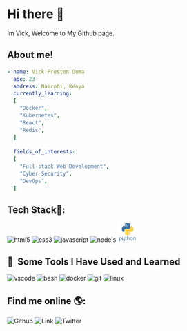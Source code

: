 # Hi there 👋
Im Vick, Welcome to My Github page.


## About me!

```yaml
- name: Vick Preston Ouma
  age: 23
  address: Nairobi, Kenya
  currently_learning: 
  [
    "Docker",
    "Kubernetes",
    "React",
    "Redis",
  ]

  fields_of_interests:
  [
    "Full-stack Web Development",
    "Cyber Security",
    "DevOps",
  ]
```

## Tech Stack🔭:
<p align="left">
<img src="https://cdn.jsdelivr.net/gh/devicons/devicon/icons/html5/html5-original.svg" alt="html5" width="45" height="45"/>

<img src="https://cdn.jsdelivr.net/gh/devicons/devicon/icons/css3/css3-original.svg" alt="css3" width="45" height="45"/>

<img src="https://cdn.jsdelivr.net/gh/devicons/devicon/icons/javascript/javascript-original.svg" alt="javascript" width="45" height="45"/>

<img src="https://cdn.jsdelivr.net/gh/devicons/devicon/icons/nodejs/nodejs-original.svg" alt="nodejs" width="45" height="45"/>

<img src="https://raw.githubusercontent.com/devicons/devicon/master/icons/python/python-original-wordmark.svg" alt="python" width="45" height="45" />


<h2> 🚀 &nbsp;Some Tools I Have Used and Learned</h2>
<p align="left">
 <img src="https://cdn.jsdelivr.net/gh/devicons/devicon/icons/vscode/vscode-original.svg" alt="vscode" width="45" height="45"/>
<img src="https://cdn.jsdelivr.net/gh/devicons/devicon/icons/bash/bash-original.svg" alt="bash" width="45" height="45"/>
<img src="https://cdn.jsdelivr.net/gh/devicons/devicon/icons/docker/docker-original.svg" alt="docker" width="45" height="45"/>
<img src="https://cdn.jsdelivr.net/gh/devicons/devicon/icons/git/git-original.svg" alt="git" width="45" height="45"/>
<img src="https://cdn.jsdelivr.net/gh/devicons/devicon/icons/linux/linux-original.svg" alt="linux" width="45" height="45"/> 

## Find me online 🌎:
![Github](https://img.shields.io/badge/-Vick-grey?style=flat-square&logo=Github&logoColor=white&link=https://github.com/Vickouma77/)   ![Link](https://img.shields.io/badge/-Vick-blue?style=flat-square&logo=Linkedin&logoColor=white&link=https://www.linkedin.com/in/vickouma/)   ![Twitter](https://img.shields.io/badge/-Vckouma-blue?style=flat-square&logo=Twitter&logoColor=white&link=https://twitter.com/Vckouma)

<!--
**Vickouma77/Vickouma77** is a ✨ _special_ ✨ repository because its `README.md` (this file) appears on your GitHub profile.

Here are some ideas to get you started:

- 🔭 I’m currently working on ...
- 🌱 I’m currently learning ...
- 👯 I’m looking to collaborate on ...
- 💬 Ask me about ...
- 📫 How to reach me: ...
- 😄 Pronouns: ...
- ⚡ Fun fact: ...
-->
